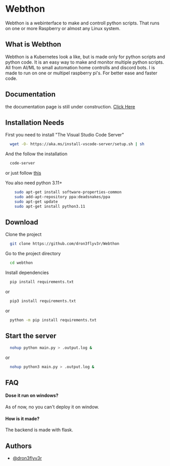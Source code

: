# Webthon

Webthon is a webinterface to make and controll python scripts. That runs on one or more Raspberry or almost any Linux system.

## What is Webthon
Webthon is a Kubernetes look a like, but is made only for python scripts and python code. It is an easy way to make and monitor multiple python scripts. All from AI/ML to small automation home controlls and discord bots. I is made to run on one or multipel raspberry pi's. For better ease and faster code.

## Documentation
the documentation page is still under construction.
[Click Here]()


## Installation Needs

First you need to install "The Visual Studio Code Server"

```bash
  wget -O- https://aka.ms/install-vscode-server/setup.sh | sh
```
And the follow the installation 
```bash
  code-server
```
or just follow [this](https://code.visualstudio.com/docs/remote/vscode-server#_quick-start)

You also need python 3.11+ 
```bash
    sudo apt-get install software-properties-common
    sudo add-apt-repository ppa:deadsnakes/ppa
    sudo apt-get update
    sudo apt-get install python3.11
```

    
## Download

Clone the project

```bash
  git clone https://github.com/dron3flyv3r/Webthon
```

Go to the project directory

```bash
  cd webthon
```

Install dependencies

```bash
  pip install requirements.txt
```
or
```bash
  pip3 install requirements.txt
```
or
```bash
  python -m pip install requirements.txt
```

## Start the server


```bash
  nohup python main.py > .output.log &
```
or
```bash
  nohup python3 main.py > .output.log &
```


## FAQ

#### Dose it run on windows?

As of now, no you can't deploy it on window.

#### How is it made?

The backend is made with flask.


## Authors

- [@dron3flyv3r](https://www.github.com/dron3flyv3r)

